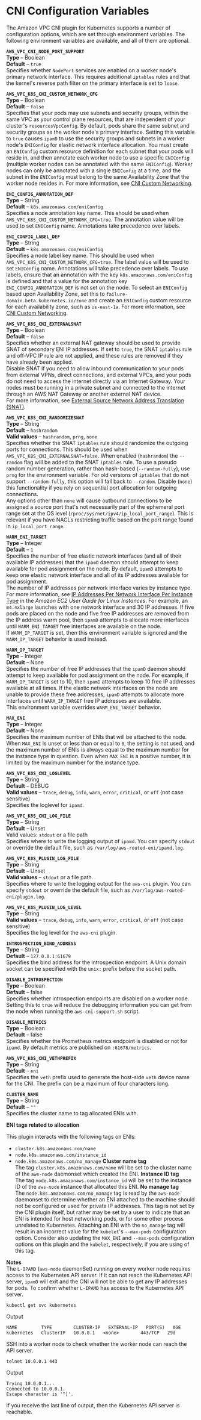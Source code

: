 # CNI Configuration Variables<a name="cni-env-vars"></a>

The Amazon VPC CNI plugin for Kubernetes supports a number of configuration options, which are set through environment variables\. The following environment variables are available, and all of them are optional\. 

**`AWS_VPC_CNI_NODE_PORT_SUPPORT`**  
**Type** – Boolean  
**Default** – `true`  
Specifies whether `NodePort` services are enabled on a worker node's primary network interface\. This requires additional `iptables` rules and that the kernel's reverse path filter on the primary interface is set to `loose`\.

**`AWS_VPC_K8S_CNI_CUSTOM_NETWORK_CFG`**  
**Type** – Boolean  
**Default** – `false`  
Specifies that your pods may use subnets and security groups, within the same VPC as your control plane resources, that are independent of your cluster's `resourcesVpcConfig`\. By default, pods share the same subnet and security groups as the worker node's primary interface\. Setting this variable to `true` causes `ipamD` to use the security groups and subnets in a worker node's `ENIConfig` for elastic network interface allocation\. You must create an `ENIConfig` custom resource definition for each subnet that your pods will reside in, and then annotate each worker node to use a specific `ENIConfig` \(multiple worker nodes can be annotated with the same `ENIConfig`\)\. Worker nodes can only be annotated with a single `ENIConfig` at a time, and the subnet in the `ENIConfig` must belong to the same Availability Zone that the worker node resides in\. For more information, see [CNI Custom Networking](cni-custom-network.md)\.

**`ENI_CONFIG_ANNOTATION_DEF`**  
**Type** – String  
**Default** – `k8s.amazonaws.com/eniConfig`  
Specifies a node annotation key name\. This should be used when `AWS_VPC_K8S_CNI_CUSTOM_NETWORK_CFG=true`\. The annotation value will be used to set `ENIConfig` name\. Annotations take precedence over labels\.

**`ENI_CONFIG_LABEL_DEF`**  
**Type** – String  
**Default** – `k8s.amazonaws.com/eniConfig`  
Specifies a node label key name\. This should be used when `AWS_VPC_K8S_CNI_CUSTOM_NETWORK_CFG=true`\. The label value will be used to set `ENIConfig` name\. Annotations will take precedence over labels\. To use labels, ensure that an annotation with the key `k8s.amazonaws.com/eniConfig` is defined and that a value for the annotation key `ENI_CONFIG_ANNOTATION_DEF` is not set on the node\. To select an `ENIConfig` based upon Availability Zone, set this to `failure-domain.beta.kubernetes.io/zone` and create an `ENIConfig` custom resource for each availability zone, such as `us-east-1a`\. For more information, see [CNI Custom Networking](cni-custom-network.md)\.

**`AWS_VPC_K8S_CNI_EXTERNALSNAT`**  
**Type** – Boolean  
**Default** – `false`  
Specifies whether an external NAT gateway should be used to provide SNAT of secondary ENI IP addresses\. If set to `true`, the SNAT `iptables` rule and off\-VPC IP rule are not applied, and these rules are removed if they have already been applied\.  
Disable SNAT if you need to allow inbound communication to your pods from external VPNs, direct connections, and external VPCs, and your pods do not need to access the internet directly via an Internet Gateway\. Your nodes must be running in a private subnet and connected to the internet through an AWS NAT Gateway or another external NAT device\.  
For more information, see [External Source Network Address Translation \(SNAT\)](external-snat.md)\.

**`AWS_VPC_K8S_CNI_RANDOMIZESNAT`**  
**Type** – String  
**Default** – `hashrandom`  
**Valid values** – `hashrandom`, `prng`, `none`  
Specifies whether the SNAT `iptables` rule should randomize the outgoing ports for connections\. This should be used when `AWS_VPC_K8S_CNI_EXTERNALSNAT=false`\. When enabled \(`hashrandom`\) the `--random` flag will be added to the SNAT `iptables` rule\. To use a pseudo random number generation, rather than hash\-based \(`--random-fully`\), use `prng` for the environment variable\. For old versions of `iptables` that do not support `--random-fully`, this option will fall back to `--random`\. Disable \(`none`\) this functionality if you rely on sequential port allocation for outgoing connections\.   
Any options other than `none` will cause outbound connections to be assigned a source port that's not necessarily part of the ephemeral port range set at the OS level \(`/proc/sys/net/ipv4/ip_local_port_range`\)\. This is relevant if you have NACLs restricting traffic based on the port range found in `ip_local_port_range`\.

**`WARM_ENI_TARGET`**  
**Type** – Integer  
**Default** – `1`  
Specifies the number of free elastic network interfaces \(and all of their available IP addresses\) that the `ipamD` daemon should attempt to keep available for pod assignment on the node\. By default, `ipamD` attempts to keep one elastic network interface and all of its IP addresses available for pod assignment\.  
The number of IP addresses per network interface varies by instance type\. For more information, see [IP Addresses Per Network Interface Per Instance Type](https://docs.aws.amazon.com/AWSEC2/latest/UserGuide/using-eni.html#AvailableIpPerENI) in the *Amazon EC2 User Guide for Linux Instances*\. 
For example, an `m4.4xlarge` launches with one network interface and 30 IP addresses\. If five pods are placed on the node and five free IP addresses are removed from the IP address warm pool, then `ipamD` attempts to allocate more interfaces until `WARM_ENI_TARGET` free interfaces are available on the node\.  
If `WARM_IP_TARGET` is set, then this environment variable is ignored and the `WARM_IP_TARGET` behavior is used instead\.

**`WARM_IP_TARGET`**  
**Type** – Integer  
**Default** – None  
Specifies the number of free IP addresses that the `ipamD` daemon should attempt to keep available for pod assignment on the node\. For example, if `WARM_IP_TARGET` is set to 10, then `ipamD` attempts to keep 10 free IP addresses available at all times\. If the elastic network interfaces on the node are unable to provide these free addresses, `ipamD` attempts to allocate more interfaces until `WARM_IP_TARGET` free IP addresses are available\.  
This environment variable overrides `WARM_ENI_TARGET` behavior\.

**`MAX_ENI`**  
**Type** – Integer  
**Default** – None  
Specifies the maximum number of ENIs that will be attached to the node\. When `MAX_ENI` is unset or less than or equal to `0`, the setting is not used, and the maximum number of ENIs is always equal to the maximum number for the instance type in question\. Even when `MAX_ENI` is a positive number, it is limited by the maximum number for the instance type\.

**`AWS_VPC_K8S_CNI_LOGLEVEL`**  
**Type** – String  
**Default** – DEBUG  
**Valid values** – `trace`, `debug`, `info`, `warn`, `error`, `critical`, or `off` \(not case sensitive\)  
Specifies the loglevel for `ipamd`\.

**`AWS_VPC_K8S_CNI_LOG_FILE`**  
**Type** – String  
**Default** – Unset  
Valid values: `stdout` or a file path  
Specifies where to write the logging output of `ipamd`\. You can specify `stdout` or override the default file, such as `/var/log/aws-routed-eni/ipamd.log`\.

**`AWS_VPC_K8S_PLUGIN_LOG_FILE`**  
**Type** – String  
**Default** – Unset  
**Valid values** – `stdout` or a file path\.  
Specifies where to write the logging output for the `aws-cni` plugin\. You can specify `stdout` or override the default file, such as `/var/log/aws-routed-eni/plugin.log`\.

**`AWS_VPC_K8S_PLUGIN_LOG_LEVEL`**  
**Type** – String  
**Valid values** – `trace`, `debug`, `info`, `warn`, `error`, `critical`, or `off` \(not case sensitive\)  
Specifies the log level for the `aws-cni` plugin\.

**`INTROSPECTION_BIND_ADDRESS`**  
**Type** – String  
**Default** – `127.0.0.1:61679`  
Specifies the bind address for the introspection endpoint\. A Unix domain socket can be specified with the `unix:` prefix before the socket path\.

**`DISABLE_INTROSPECTION`**  
**Type** – Boolean  
**Default** – false  
Specifies whether introspection endpoints are disabled on a worker node\. Setting this to `true` will reduce the debugging information you can get from the node when running the `aws-cni-support.sh` script\.

**`DISABLE_METRICS`**  
**Type** – Boolean  
**Default** – false  
Specifies whether the Prometheus metrics endpoint is disabled or not for `ipamd`\. By default metrics are published on `:61678/metrics`\.

**`AWS_VPC_K8S_CNI_VETHPREFIX`**  
**Type** – String  
**Default** – `eni`  
Specifies the `veth` prefix used to generate the host\-side `veth` device name for the CNI\. The prefix can be a maximum of four characters long\.

**`CLUSTER_NAME`**  
**Type** – String  
**Default** – `""`  
Specifies the cluster name to tag allocated ENIs with\.  

**ENI tags related to allocation**

This plugin interacts with the following tags on ENIs:
+ `cluster.k8s.amazonaws.com/name`
+ `node.k8s.amazonaws.com/instance_id`
+ `node.k8s.amazonaws.com/no_manage`
**Cluster name tag**  
The tag `cluster.k8s.amazonaws.com/name` will be set to the cluster name of the `aws-node` daemonset which created the ENI\.
**Instance ID tag**  
The tag `node.k8s.amazonaws.com/instance_id` will be set to the instance ID of the `aws-node` instance that allocated this ENI\.
**No manage tag**  
The `node.k8s.amazonaws.com/no_manage` tag is read by the `aws-node` daemonset to determine whether an ENI attached to the machine should not be configured or used for private IP addresses\. This tag is not set by the CNI plugin itself, but rather may be set by a user to indicate that an ENI is intended for host networking pods, or for some other process unrelated to Kubernetes\.
Attaching an ENI with the `no_manage` tag will result in an incorrect value for the `kubelet`'s `--max-pods` configuration option\. Consider also updating the `MAX_ENI` and `--max-pods` configuration options on this plugin and the `kubelet`, respectively, if you are using of this tag\.

**Notes**  
The `L-IPAMD` \(`aws-node` daemonSet\) running on every worker node requires access to the Kubernetes API server\. If it can not reach the Kubernetes API server, `ipamD` will exit and the CNI will not be able to get any IP addresses for pods\. To confirm whether `L-IPAMD` has access to the Kubernetes API server\.  

```
kubectl get svc kubernetes
```
Output  

```
NAME         TYPE        CLUSTER-IP   EXTERNAL-IP   PORT(S)   AGE
kubernetes   ClusterIP   10.0.0.1   <none>        443/TCP   29d
```
SSH into a worker node to check whether the worker node can reach the API server\.  

```
telnet 10.0.0.1 443
```
Output  

```
Trying 10.0.0.1...
Connected to 10.0.0.1.
Escape character is '^]'.
```
If you receive the last line of output, then the Kubernetes API server is reachable\.